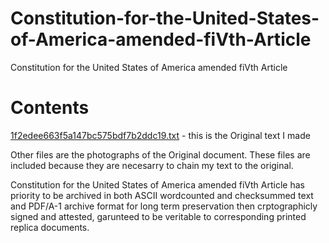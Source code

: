 # Constitution-for-the-United-States-of-America-amended-fiVth-Article

Constitution for the United States of America amended fiVth Article

<h1>Contents</h1>

[1f2edee663f5a147bc575bdf7b2ddc19.txt](https://github.com/freedom-foundation/Constitution-for-the-United-States-of-America-amended-fiVth-Article/blob/main/1f2edee663f5a147bc575bdf7b2ddc19.txt) - this is the Original text I made

Other files are the photographs of the Original document. These files are included because they are necesarry to chain my text to the original.

Constitution for the United States of America amended fiVth Article has priority to be archived in both ASCII wordcounted and checksummed text and PDF/A-1 archive format for long term preservation then crptographicly signed and attested, garunteed to be veritable to corresponding printed replica documents.
